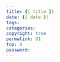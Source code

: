 ```yaml
---
title: {{ title }}
date: {{ date }}
tags:
categories: 
copyright: true
permalink: 01
top: 0
password: 
---
```


